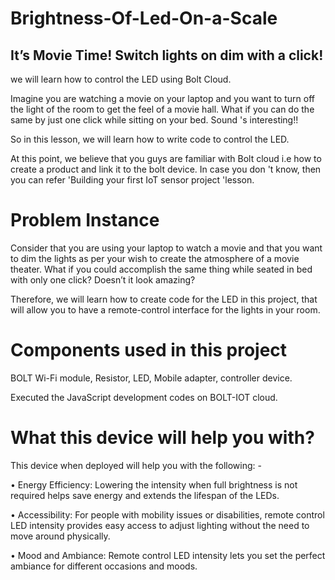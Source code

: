 # Brightness-Of-Led-On-a-Scale
## It’s Movie Time! Switch lights on dim with a click!
we will learn how to control the LED using Bolt Cloud.

Imagine you are watching a movie on your laptop and you want to turn off the light of the room to get the feel of a movie hall. What if you can do the same by just one click while sitting on your bed. Sound 's interesting!!

So in this lesson, we will learn how to write code to control the LED.

At this point, we believe that you guys are familiar with Bolt cloud i.e how to create a product and link it to the bolt device. In case you don 't know, then you can refer 'Building your first IoT sensor project 'lesson.
# Problem Instance
Consider that you are using your laptop to watch a movie and that you want to dim the lights as per your wish to create the atmosphere of a movie theater. What if you could accomplish the same thing while seated in bed with only one click? Doesn’t it look amazing?

Therefore, we will learn how to create code for the LED in this project, that will allow you to have a remote-control interface for the lights in your room.

# Components used in this project
BOLT Wi-Fi module, Resistor, LED, Mobile adapter, controller device. 

Executed the JavaScript development codes on BOLT-IOT cloud.

# What this device will help you with?
This device when deployed will help you with the following: -

•	Energy Efficiency: Lowering the intensity when full brightness is not required helps save energy and extends the lifespan of the LEDs.

•	Accessibility: For people with mobility issues or disabilities, remote control LED intensity provides easy access to adjust lighting without the need to move around physically.

•	Mood and Ambiance: Remote control LED intensity lets you set the perfect ambiance for different occasions and moods.
